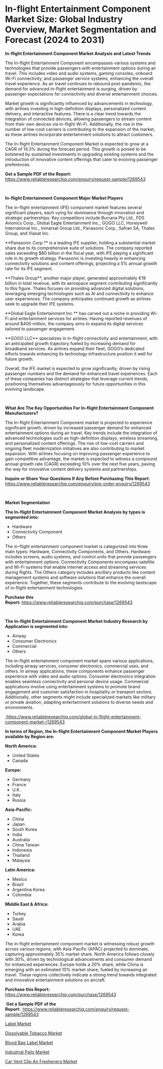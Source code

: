 <p><h1>In-flight Entertainment Component Market Size: Global Industry Overview, Market Segmentation and Forecast (2024 to 2031)</h1></p><p><strong>In-flight Entertainment Component Market Analysis and Latest Trends</strong></p>
<p><p>The In-flight Entertainment Component encompasses various systems and technologies that provide passengers with entertainment options during air travel. This includes video and audio systems, gaming consoles, onboard Wi-Fi connectivity, and passenger service systems, enhancing the overall travel experience. As air travel continues to rebound post-pandemic, the demand for advanced in-flight entertainment is surging, driven by passenger expectations for connectivity and diverse entertainment choices.</p><p>Market growth is significantly influenced by advancements in technology, with airlines investing in high-definition displays, personalized content delivery, and interactive features. There is a clear trend towards the integration of connected devices, allowing passengers to stream content from their own devices via in-flight Wi-Fi. Additionally, the rise in the number of low-cost carriers is contributing to the expansion of the market, as these airlines incorporate entertainment solutions to attract customers.</p><p>The In-flight Entertainment Component Market is expected to grow at a CAGR of 14.3% during the forecast period. This growth is poised to be bolstered by sustained investments in upgrading existing systems and the introduction of innovative content offerings that cater to evolving passenger preferences.</p></p>
<p><strong>Get a Sample PDF of the Report:&nbsp;</strong> <a href="https://www.reliableresearchiq.com/enquiry/request-sample/1269543?utm_campaign=1159&utm_medium=2&utm_source=Github&utm_content=ia&utm_term=11122024&utm_id=in-flight-entertainment-component">https://www.reliableresearchiq.com/enquiry/request-sample/1269543</a></p>
<p>&nbsp;</p>
<p><strong>In-flight Entertainment Component Major Market Players</strong></p>
<p><p>The in-flight entertainment (IFE) component market features several significant players, each vying for dominance through innovation and strategic partnerships. Key competitors include Burrana Pty Ltd., FDS Avionics Corp., Global Eagle Entertainment Inc., GOGO LLC, Honeywell International Inc., Inmarsat Group Ltd., Panasonic Corp., Safran SA, Thales Group, and Viasat Inc.</p><p>**Panasonic Corp.** is a leading IFE supplier, holding a substantial market share due to its comprehensive suite of solutions. The company reported sales exceeding $80 billion in the fiscal year, with IFE playing a significant role in its growth strategy. Panasonic is investing heavily in enhancing connectivity solutions and content offerings, projecting a 5% annual growth rate for its IFE segment.</p><p>**Thales Group**, another major player, generated approximately €19 billion in total revenue, with its aerospace segment contributing significantly to this figure. Thales focuses on providing advanced digital solutions, leveraging emerging technologies such as AI and connectivity to enhance user experiences. The company anticipates continued growth as airlines seek to upgrade their IFE systems.</p><p>**Global Eagle Entertainment Inc.** has carved out a niche in providing Wi-Fi and entertainment services for airlines. Having reported revenues of around $400 million, the company aims to expand its digital services tailored to passenger engagement.</p><p>**GOGO LLC** specializes in in-flight connectivity and entertainment, with an anticipated growth trajectory fueled by increasing demand for broadband services. As airlines expand their fleet, GOGO’s dedicated efforts towards enhancing its technology infrastructure position it well for future growth.</p><p>Overall, the IFE market is expected to grow significantly, driven by rising passenger numbers and the demand for enhanced travel experiences. Each of these companies has distinct strategies that leverage current trends, positioning themselves advantageously for future opportunities in this evolving landscape.</p></p>
<p>&nbsp;</p>
<p><strong>What Are The Key Opportunities For In-flight Entertainment Component Manufacturers?</strong></p>
<p><p>The In-flight Entertainment Component market is projected to experience significant growth, driven by increased passenger demand for enhanced entertainment options during air travel. Key trends include the integration of advanced technologies such as high-definition displays, wireless streaming, and personalized content offerings. The rise of low-cost carriers and ongoing fleet modernization initiatives are also contributing to market expansion. With airlines focusing on improving passenger experience to gain competitive advantage, the market is expected to witness a compound annual growth rate (CAGR) exceeding 10% over the next five years, paving the way for innovative content delivery systems and partnerships.</p></p>
<p><strong>Inquire or Share Your Questions If Any Before Purchasing This Report:</strong> <a href="https://www.reliableresearchiq.com/enquiry/pre-order-enquiry/1269543?utm_campaign=1159&utm_medium=2&utm_source=Github&utm_content=ia&utm_term=11122024&utm_id=in-flight-entertainment-component">https://www.reliableresearchiq.com/enquiry/pre-order-enquiry/1269543</a></p>
<p>&nbsp;</p>
<p><strong>Market Segmentation</strong></p>
<p><strong>The In-flight Entertainment Component Market Analysis by types is segmented into:</strong></p>
<p><ul><li>Hardware</li><li>Connectivity Component</li><li>Others</li></ul></p>
<p><p>The in-flight entertainment component market is categorized into three main types: Hardware, Connectivity Components, and Others. Hardware includes screens, audio systems, and control units that provide passengers with entertainment options. Connectivity Components encompass satellite and Wi-Fi systems that enable internet access and streaming services during flights. The Others category includes ancillary products like content management systems and software solutions that enhance the overall experience. Together, these segments contribute to the evolving landscape of in-flight entertainment technologies.</p></p>
<p><strong>Purchase this Report:&nbsp;</strong><a href="https://www.reliableresearchiq.com/purchase/1269543?utm_campaign=1159&utm_medium=2&utm_source=Github&utm_content=ia&utm_term=11122024&utm_id=in-flight-entertainment-component">https://www.reliableresearchiq.com/purchase/1269543</a></p>
<p>&nbsp;</p>
<p><strong>The In-flight Entertainment Component Market Industry Research by Application is segmented into:</strong></p>
<p><ul><li>Airway</li><li>Consumer Electronics</li><li>Commercial</li><li>Others</li></ul></p>
<p><p>The in-flight entertainment component market spans various applications, including airway services, consumer electronics, commercial uses, and others. In airway applications, these components enhance passenger experience with video and audio options. Consumer electronics integration enables seamless connectivity and personal device usage. Commercial applications involve using entertainment systems to promote brand engagement and customer satisfaction in hospitality or transport sectors. Additionally, other segments might include specialized markets like military or private aviation, adapting entertainment solutions to diverse needs and environments.</p></p>
<p><a href="https://www.reliableresearchiq.com/global-in-flight-entertainment-component-market-r1269543?utm_campaign=1159&utm_medium=2&utm_source=Github&utm_content=ia&utm_term=11122024&utm_id=in-flight-entertainment-component">&nbsp;https://www.reliableresearchiq.com/global-in-flight-entertainment-component-market-r1269543</a></p>
<p><strong>In terms of Region, the In-flight Entertainment Component Market Players available by Region are:</strong></p>
<p>
    <p> <strong> North America: </strong>
        <ul>
            <li>United States</li>
            <li>Canada</li>
        </ul>
        </p> 
    <p> <strong> Europe: </strong>
        <ul>
            <li>Germany</li>
            <li>France</li>
            <li>U.K.</li>
            <li>Italy</li>
            <li>Russia</li>
        </ul>
        </p> 
    <p> <strong> Asia-Pacific: </strong>
        <ul>
            <li>China</li>
            <li>Japan</li>
            <li>South Korea</li>
            <li>India</li>
            <li>Australia</li>
            <li>China Taiwan</li>
            <li>Indonesia</li>
            <li>Thailand</li>
            <li>Malaysia</li>
        </ul>
        </p> 
    <p> <strong> Latin America: </strong>
        <ul>
            <li>Mexico</li>
            <li>Brazil</li>
            <li>Argentina Korea</li>
            <li>Colombia</li>
        </ul>
        </p> 
    <p> <strong> Middle East & Africa: </strong>
        <ul>
            <li>Turkey</li>
            <li>Saudi</li>
            <li>Arabia</li>
            <li>UAE</li>
            <li>Korea</li>
        </ul>
    </p>
    </p>
<p><p>The in-flight entertainment component market is witnessing robust growth across various regions, with Asia-Pacific (APAC) projected to dominate, capturing approximately 35% market share. North America follows closely with 30%, driven by technological advancements and consumer demand for enhanced experiences. Europe holds a 20% share, while China is emerging with an estimated 10% market share, fueled by increasing air travel. These regions collectively indicate a strong trend towards integrated and innovative entertainment solutions on aircraft.</p></p>
<p><strong>Purchase this Report: </strong><a href="https://www.reliableresearchiq.com/purchase/1269543?utm_campaign=1159&utm_medium=2&utm_source=Github&utm_content=ia&utm_term=11122024&utm_id=in-flight-entertainment-component">https://www.reliableresearchiq.com/purchase/1269543</a></p>
<p>&nbsp;<strong>Get a Sample PDF of the Report:&nbsp;&nbsp;</strong><a href="https://www.reliableresearchiq.com/enquiry/request-sample/1269543?utm_campaign=1159&utm_medium=2&utm_source=Github&utm_content=ia&utm_term=11122024&utm_id=in-flight-entertainment-component">https://www.reliableresearchiq.com/enquiry/request-sample/1269543</a></p>
<p><strong></strong></p>
<p><p><a href="https://www.linkedin.com/pulse/label-market-research-report-pertinent-information-forecast-lchse?utm_campaign=1159&utm_medium=2&utm_source=Github&utm_content=ia&utm_term=11122024&utm_id=in-flight-entertainment-component">Label Market</a></p><p><a href="https://www.linkedin.com/pulse/dissolvable-tobacco-market-revolution-driving-factors-forecasted-n992e?utm_campaign=1159&utm_medium=2&utm_source=Github&utm_content=ia&utm_term=11122024&utm_id=in-flight-entertainment-component">Dissolvable Tobacco Market</a></p><p><a href="https://www.linkedin.com/pulse/blood-bag-label-market-analysis-report-key-growth-factors-v5ale?utm_campaign=1159&utm_medium=2&utm_source=Github&utm_content=ia&utm_term=11122024&utm_id=in-flight-entertainment-component">Blood Bag Label Market</a></p><p><a href="https://www.linkedin.com/pulse/market-growth-forecast-industrial-pails-industry-expected-sdnxe?utm_campaign=1159&utm_medium=2&utm_source=Github&utm_content=ia&utm_term=11122024&utm_id=in-flight-entertainment-component">Industrial Pails Market</a></p><p><a href="https://www.linkedin.com/pulse/navigating-car-vent-clip-air-fresheners-market-growth-96-zdtde?utm_campaign=1159&utm_medium=2&utm_source=Github&utm_content=ia&utm_term=11122024&utm_id=in-flight-entertainment-component">Car Vent Clip Air Fresheners Market</a></p></p>